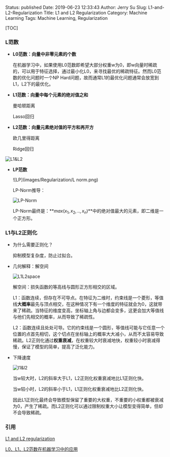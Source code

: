 Status: published
Date: 2019-06-23 12:33:43
Author: Jerry Su
Slug: L1-and-L2-Regularization
Title: L1 and L2 Regularization
Category: Machine Learning
Tags: Machine Learning, Regularization

[TOC]

### L范数

- **L0范数：向量中非零元素的个数**

    在机器学习中，如果使用L0范数即希望大部分权重w为0，即w向量时稀疏的，可以用于特征选择，通过最小化L0，来寻找最优的稀疏特征。然而L0范数的优化问题时一个NP Hard问题，故而通常L1的最优化问题通常会放宽到L1，L2下的最优化。

- **L1范数：向量中每个元素的绝对值之和**

    曼哈顿距离  
    
    Lasso回归

- **L2范数：向量元素绝对值的平方和再开方**
    
    欧几里得距离  
    
    Ridge回归

![L1&L2](images/Regularization/L1&L2.PNG)

- **LP范数**

    ![LP](images/Regularization/L norm.png)

    LP-Norm推导：

    ![LP-Norm](images/Regularization/LP.PNG) 

    LP-Norm最终是：**$max(x_1, x_2,..,x_n)$**中的绝对值最大的元素，即二维是一个正方形。

### L1与L2正则化

- 为什么需要正则化？

    抑制模型复杂度，防止过拟合。

- 几何解释：解空间

    ![L1L2space](images/Regularization/L1L2space.JPG)
    
    解空间：损失函数的等高线与圆形正方形相交的区域。
    
    L1：函数连续，但存在不可导点。在特征为二维时，约束线是一个菱形，等值线**大概率**最先与顶点相交，在这种情况下有一个维度的特征就会为0，这就带来了稀疏。当特征的维度变高，坐标轴上角与边都会变多，这更会加大等值线与他们先相交的概率，从而导致了稀疏性。
    
    L2：函数连续且处处可导。它的约束线是一个圆形，等值线可能与它任意一个位置的点首先相切，这个切点在坐标轴上的概率大大减小，从而不太容易导致稀疏。L2正则化通过**权重衰减**，在权重较大时衰减地快，权重较小时衰减得慢，保证了模型的简单，提高了泛化能力。

- 下降速度

    ![l1&l2](images/Regularization/l1&l2.png)
    
    当w较大时，L2的斜率大于L1，L2正则化权重衰减地比L1正则化快。
    
    当w较小时，L2的斜率小于L1，L1正则化权重衰减地比L2正则化快。
    
    因此L1正则化最终会导致模型保留了重要的大权重，不重要的小权重都被衰减为0，产生了稀疏。而L2正则化可以通过限制权重大小让模型变得简单，但却不会导致稀疏。

### 引用

[L1 and L2 regularization](https://medium.com/datadriveninvestor/l1-l2-regularization-7f1b4fe948f2)

[L0、L1、L2范数在机器学习中的应用](https://www.jianshu.com/p/4bad38fe07e6)